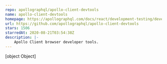 ```yaml
---
repo: apollographql/apollo-client-devtools
name: apollo-client-devtools
homepage: https://apollographql.com/docs/react/development-testing/developer-tooling/#apollo-client-devtools
url: https://github.com/apollographql/apollo-client-devtools
stars: 1506
starredAt: 2020-08-21T03:54:38Z
description: |-
    Apollo Client browser developer tools.
---
```


[object Object]
